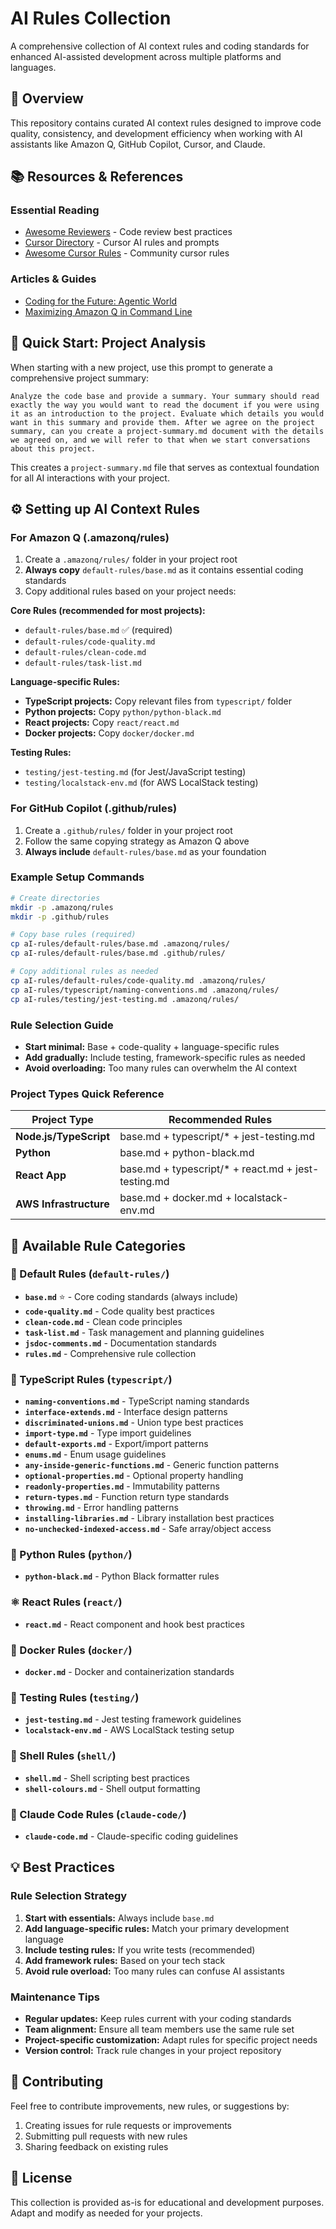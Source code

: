 # AI Rules Collection

A comprehensive collection of AI context rules and coding standards for enhanced AI-assisted development across multiple platforms and languages.

## 🎯 Overview

This repository contains curated AI context rules designed to improve code quality, consistency, and development efficiency when working with AI assistants like Amazon Q, GitHub Copilot, Cursor, and Claude.

## 📚 Resources & References

### Essential Reading
- [Awesome Reviewers](https://awesomereviewers.com/) - Code review best practices
- [Cursor Directory](https://cursor.directory/) - Cursor AI rules and prompts
- [Awesome Cursor Rules](https://github.com/PatrickJS/awesome-cursorrules) - Community cursor rules

### Articles & Guides
- [Coding for the Future: Agentic World](https://addyo.substack.com/p/coding-for-the-future-agentic-world)
- [Maximizing Amazon Q in Command Line](https://medium.com/@jason_94622/maximizing-amazon-q-in-the-command-line-a-guide-to-contextual-ai-0db5c08968d9)

## 🚀 Quick Start: Project Analysis

When starting with a new project, use this prompt to generate a comprehensive project summary:

```
Analyze the code base and provide a summary. Your summary should read exactly the way you would want to read the document if you were using it as an introduction to the project. Evaluate which details you would want in this summary and provide them. After we agree on the project summary, can you create a project-summary.md document with the details we agreed on, and we will refer to that when we start conversations about this project.
```

This creates a `project-summary.md` file that serves as contextual foundation for all AI interactions with your project.

## ⚙️ Setting up AI Context Rules

### For Amazon Q (.amazonq/rules)
1. Create a `.amazonq/rules/` folder in your project root
2. **Always copy** `default-rules/base.md` as it contains essential coding standards
3. Copy additional rules based on your project needs:

**Core Rules (recommended for most projects):**
- `default-rules/base.md` ✅ (required)
- `default-rules/code-quality.md`
- `default-rules/clean-code.md`
- `default-rules/task-list.md`

**Language-specific Rules:**
- **TypeScript projects:** Copy relevant files from `typescript/` folder
- **Python projects:** Copy `python/python-black.md`
- **React projects:** Copy `react/react.md`
- **Docker projects:** Copy `docker/docker.md`

**Testing Rules:**
- `testing/jest-testing.md` (for Jest/JavaScript testing)
- `testing/localstack-env.md` (for AWS LocalStack testing)

### For GitHub Copilot (.github/rules)
1. Create a `.github/rules/` folder in your project root
2. Follow the same copying strategy as Amazon Q above
3. **Always include** `default-rules/base.md` as your foundation

### Example Setup Commands
```bash
# Create directories
mkdir -p .amazonq/rules
mkdir -p .github/rules

# Copy base rules (required)
cp aI-rules/default-rules/base.md .amazonq/rules/
cp aI-rules/default-rules/base.md .github/rules/

# Copy additional rules as needed
cp aI-rules/default-rules/code-quality.md .amazonq/rules/
cp aI-rules/typescript/naming-conventions.md .amazonq/rules/
cp aI-rules/testing/jest-testing.md .amazonq/rules/
```

### Rule Selection Guide
- **Start minimal:** Base + code-quality + language-specific rules
- **Add gradually:** Include testing, framework-specific rules as needed
- **Avoid overloading:** Too many rules can overwhelm the AI context

### Project Types Quick Reference
| Project Type | Recommended Rules |
|--------------|-------------------|
| **Node.js/TypeScript** | base.md + typescript/* + jest-testing.md |
| **Python** | base.md + python-black.md |
| **React App** | base.md + typescript/* + react.md + jest-testing.md |
| **AWS Infrastructure** | base.md + docker.md + localstack-env.md |

## 📂 Available Rule Categories

### 🔧 Default Rules (`default-rules/`)
- **`base.md`** ⭐ - Core coding standards (always include)
- **`code-quality.md`** - Code quality best practices
- **`clean-code.md`** - Clean code principles
- **`task-list.md`** - Task management and planning guidelines
- **`jsdoc-comments.md`** - Documentation standards
- **`rules.md`** - Comprehensive rule collection

### 📘 TypeScript Rules (`typescript/`)
- **`naming-conventions.md`** - TypeScript naming standards
- **`interface-extends.md`** - Interface design patterns
- **`discriminated-unions.md`** - Union type best practices
- **`import-type.md`** - Type import guidelines
- **`default-exports.md`** - Export/import patterns
- **`enums.md`** - Enum usage guidelines
- **`any-inside-generic-functions.md`** - Generic function patterns
- **`optional-properties.md`** - Optional property handling
- **`readonly-properties.md`** - Immutability patterns
- **`return-types.md`** - Function return type standards
- **`throwing.md`** - Error handling patterns
- **`installing-libraries.md`** - Library installation best practices
- **`no-unchecked-indexed-access.md`** - Safe array/object access

### 🐍 Python Rules (`python/`)
- **`python-black.md`** - Python Black formatter rules

### ⚛️ React Rules (`react/`)
- **`react.md`** - React component and hook best practices

### 🐳 Docker Rules (`docker/`)
- **`docker.md`** - Docker and containerization standards

### 🧪 Testing Rules (`testing/`)
- **`jest-testing.md`** - Jest testing framework guidelines
- **`localstack-env.md`** - AWS LocalStack testing setup

### 🐚 Shell Rules (`shell/`)
- **`shell.md`** - Shell scripting best practices
- **`shell-colours.md`** - Shell output formatting

### 🤖 Claude Code Rules (`claude-code/`)
- **`claude-code.md`** - Claude-specific coding guidelines

## 💡 Best Practices

### Rule Selection Strategy
1. **Start with essentials:** Always include `base.md`
2. **Add language-specific rules:** Match your primary development language
3. **Include testing rules:** If you write tests (recommended)
4. **Add framework rules:** Based on your tech stack
5. **Avoid rule overload:** Too many rules can confuse AI assistants

### Maintenance Tips
- **Regular updates:** Keep rules current with your coding standards
- **Team alignment:** Ensure all team members use the same rule set
- **Project-specific customization:** Adapt rules for specific project needs
- **Version control:** Track rule changes in your project repository

## 🤝 Contributing

Feel free to contribute improvements, new rules, or suggestions by:
1. Creating issues for rule requests or improvements
2. Submitting pull requests with new rules
3. Sharing feedback on existing rules

## 📄 License

This collection is provided as-is for educational and development purposes. Adapt and modify as needed for your projects.


